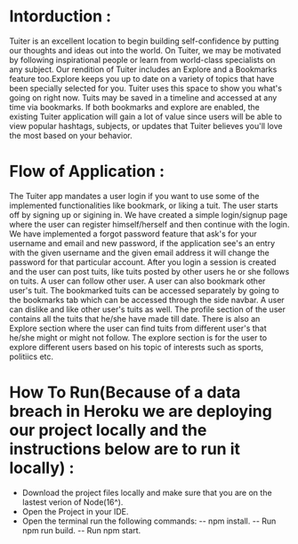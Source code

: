 # Intorduction : 
Tuiter is an excellent location to begin building self-confidence by putting our thoughts and ideas out into the world. On Tuiter, we may be motivated by following inspirational people or learn from world-class specialists on any subject. Our rendition of Tuiter includes an Explore and a Bookmarks feature too.Explore keeps you up to date on a variety of topics that have been specially selected for you. Tuiter uses this space to show you what's going on right now. Tuits may be saved in a timeline and accessed at any time via bookmarks. If both bookmarks and explore are enabled, the existing Tuiter application will gain a lot of value since users will be able to view popular hashtags, subjects, or updates that Tuiter believes you'll love the most based on your behavior.

# Flow of Application :
The Tuiter app mandates a user login if you want to use some of the implemented functionalities like bookmark, or liking a tuit. The user starts off by signing up or sigining in. We have created a simple login/signup page where the user can register himself/herself and then continue with the login. We have implemented a forgot password feature that ask's for your username and email and new password, if the application see's an entry with the given username and the given email address it will change the password for that particular account. After you login a session is created and the user can post tuits, like tuits posted by other users he or she follows on tuits. A user can follow other user. A user can also bookmark other user's tuit. The bookmarked tuits can be accessed separately by going to the bookmarks tab which can be accessed through the side navbar. A user can dislike and like other user's tuits as well. The profile section of the user contains all the tuits that he/she have made till date. There is also an Explore section where the user can find tuits from different user's that he/she might or might not follow. The explore section is for the user to explore different users based on his topic of interests such as sports, politiics etc. 

# How To Run(Because of a data breach in Heroku we are deploying our project locally and the instructions below are to run it locally) :
 - Download the project files locally and make sure that you are on the lastest verion of Node(16^).
 - Open the Project in your IDE.
 - Open the terminal run the following commands:
 -- npm install.
 -- Run npm run build.
 -- Run npm start.
